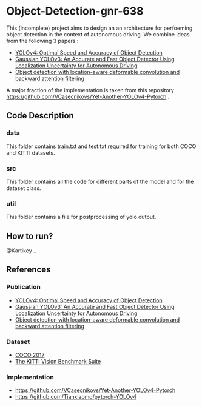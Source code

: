 # Object-Detection-gnr-638

This (incomplete) project aims to design an an architecture for perfoeming object detection in the context of autonomous driving. We combine ideas from the following 3 papers :
* [YOLOv4: Optimal Speed and Accuracy of Object Detection](https://arxiv.org/pdf/2004.10934)
* [Gaussian YOLOv3: An Accurate and Fast Object Detector Using Localization Uncertainty for Autonomous Driving](https://arxiv.org/pdf/1904.04620)
* [Object detection with location-aware deformable convolution and backward attention filtering](https://openaccess.thecvf.com/content_CVPR_2019/papers/Zhang_Object_Detection_With_Location-Aware_Deformable_Convolution_and_Backward_Attention_Filtering_CVPR_2019_paper.pdf)

A major fraction of the implementation is taken from this repository https://github.com/VCasecnikovs/Yet-Another-YOLOv4-Pytorch .

## Code Description 

### data

This folder contains train.txt and test.txt required for training for both COCO and KITTI datasets.

### src

This folder contains all the code for different parts of the model and for the dataset class.

### util

This folder contains a file for postprocessing of yolo output.

## How to run?

@Kartikey ..

## References 

### Publication 

* [YOLOv4: Optimal Speed and Accuracy of Object Detection](https://arxiv.org/pdf/2004.10934)
* [Gaussian YOLOv3: An Accurate and Fast Object Detector Using Localization Uncertainty for Autonomous Driving](https://arxiv.org/pdf/1904.04620)
* [Object detection with location-aware deformable convolution and backward attention filtering](https://openaccess.thecvf.com/content_CVPR_2019/papers/Zhang_Object_Detection_With_Location-Aware_Deformable_Convolution_and_Backward_Attention_Filtering_CVPR_2019_paper.pdf)

### Dataset 

* [COCO 2017](https://cocodataset.org/#download)
* [The KITTI Vision Benchmark Suite](http://www.cvlibs.net/datasets/kitti/)

### Implementation

* https://github.com/VCasecnikovs/Yet-Another-YOLOv4-Pytorch
* https://github.com/Tianxiaomo/pytorch-YOLOv4